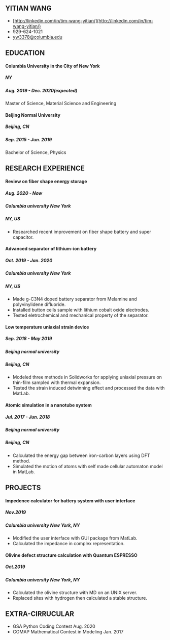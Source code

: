 ## YITIAN WANG
- [http://linkedin.com/in/tim-wang-yitian/](http://linkedin.com/in/tim-wang-yitian/)
- 929-624-1021 
- yw3378@columbia.edu

## EDUCATION
#### Columbia University in the City of New York
##### NY 
##### Aug. 2019 - Dec. 2020(expected)
Master of Science, Material Science and Engineering

#### Beijing Normal University
##### Beijing, CN 
##### Sep. 2015 - Jun. 2019
Bachelor of Science, Physics

## RESEARCH EXPERIENCE
#### Review on fiber shape energy storage
##### Aug. 2020 - Now
##### Columbia university New York
##### NY, US
* Researched recent improvement on fiber shape battery and super capacitor.

#### Advanced separator of lithium-ion battery 
##### Oct. 2019 - Jan. 2020
##### Columbia university New York
##### NY, US
* Made g-C3N4 doped battery separator from Melamine and polyvinylidene difluoride.
* Installed button cells sample with lithium cobalt oxide electrodes.
* Tested eletrochemical and mechanical property of the separator.

#### Low temperature uniaxial strain device 
##### Sep. 2018 - May 2019
##### Beijing normal university 
##### Beijing, CN
* Modeled three methods in Solidworks for applying uniaxial pressure on thin-film sampled with thermal expansion.
* Tested the strain induced detwinning effect and processed the data with MatLab.

#### Atomic simulation in a nanotube system 
##### Jul. 2017 - Jun. 2018
##### Beijing normal university 
##### Beijing, CN
* Calculated the energy gap between iron-carbon layers using DFT method.
* Simulated the motion of atoms with self made cellular automaton model in MatLab.

## PROJECTS

#### Impedence calculator for battery system with user interface 
##### Nov.2019
##### Columbia university New York, NY
* Modified the user interface with GUI package from MatLab.
* Calculated the impedance in complex representation.

#### Olivine defect structure calculation with Quantum ESPRESSO 
##### Oct.2019
##### Columbia university New York, NY
* Calculated the olivine structure with MD on an UNIX server.
* Replaced sites with hydrogen then calculated a stable structure.

## EXTRA-CIRRUCULAR
* GSA Python Coding Contest Aug. 2020
* COMAP Mathematical Contest in Modeling Jan. 2017


